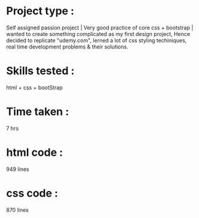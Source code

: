 # Project type : 
Self assigned passion project | Very good practice of core css + bootstrap | wanted to create something complicated as my first design project, Hence decided to replicate "udemy.com", lerned a lot of css styling techiniques, real time development problems & their solutions.
# Skills tested : 
html + css + bootStrap
# Time taken : 
7 hrs
# html code :
949 lines
# css code :
870 lines
